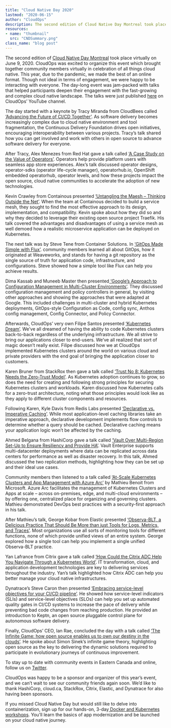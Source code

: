 ```yaml
---
title: "Cloud Native Day 2020"
lastmod: "2020-06-15"
author: "CloudOps"
description: The second edition of Cloud Native Day Montreal took place virtually on June 9, 2020.
resources:
- name: "thumbnail"
  src: "CNDSummary.png"
class_name: "blog post"
---
```


<p>The second edition of <a href="https://www.cloudnativeday.ca/">Cloud Native Day Montreal</a> took place virtually on June 9, 2020. CloudOps was excited to organize this event which brought together community members virtually in celebration of all things cloud native. This year, due to the pandemic, we made the best of an online format. Though not ideal in terms of engagement, we were happy to be interacting with everyone. The day-long event was jam-packed with talks that helped participants deepen their engagement with the fast-growing and complex cloud native landscape. The talks were just published <a href="https://www.youtube.com/playlist?list=PLCfLScXpEyAQ0k9pNr8SlGK42CSd-buYv" target="_blank" rel="noreferrer noopener" aria-label=" (opens in a new tab)">here</a> on CloudOps’ YouTube channel.</p>

<p>The day started with a keynote by Tracy Miranda from CloudBees called <a href="https://www.youtube.com/watch?v=3N9cWK_PvyE&amp;list=PLCfLScXpEyAQ0k9pNr8SlGK42CSd-buYv&amp;index=1" target="_blank" rel="noreferrer noopener" aria-label=" (opens in a new tab)">‘Advancing the Future of CI/CD Together’</a>. As software delivery becomes increasingly complex due to cloud native environment and tool fragmentation, the Continuous Delivery Foundation drives open initiatives, encouraging interoperability between various projects. Tracy’s talk shared how you can get involved and work with others in open source to advance software delivery for everyone.</p>

<p>After Tracy, Alex Menezes from Red Hat gave a talk called <a href="https://www.youtube.com/watch?v=iQ8UfBco9bg&amp;list=PLCfLScXpEyAQ0k9pNr8SlGK42CSd-buYv&amp;index=2" target="_blank" rel="noreferrer noopener" aria-label=" (opens in a new tab)">‘A Case Study on the Value of Operators’</a>. Operators help provide platform users with seamless app store experiences. Alex’s talk discussed operator designs, operator-sdks (operator life-cycle manager), operatorhub.io, OpenShift embedded operatorhub, operator levels, and how these projects impact the open source, cloud native communities to accelerate the adoption of new technologies.&nbsp;</p>

<p>Kevin Crawley from Containous presented <a href="https://www.youtube.com/watch?v=bGtVpNNYisE&amp;list=PLCfLScXpEyAQ0k9pNr8SlGK42CSd-buYv&amp;index=3" target="_blank" rel="noreferrer noopener" aria-label=" (opens in a new tab)">‘Untangling the Maesh – Thinking Outside the Net’</a>. When the team at Containous decided to build a service mesh, they sought to find the most effective approach to its design, implementation, and compatibility. Kevin spoke about how they did so and why they decided to leverage their existing open source project Traefik. His talk covered the advantages and disadvantages of using a service mesh as well demoed how a realistic microservice application can be deployed on Kubernetes.&nbsp;</p>

<p>The next talk was by Steve Tene from Container Solutions. In <a href="https://www.youtube.com/watch?v=ivclxx7gbbs&amp;list=PLCfLScXpEyAQ0k9pNr8SlGK42CSd-buYv&amp;index=4" target="_blank" rel="noreferrer noopener" aria-label=" (opens in a new tab)">‘GitOps Made Simple with Flux’</a>. community members learned all about GitOps, how it originated at Weaveworks, and stands for having a git repository as the single source of truth for application code, infrastructure, and configurations. Steve showed how a simple tool like Flux can help you achieve results.&nbsp;</p>

<p>Dima Kassab and Muneeb Master then presented<a href="https://www.youtube.com/watch?v=xhC5LZd5Nc4&amp;list=PLCfLScXpEyAQ0k9pNr8SlGK42CSd-buYv&amp;index=5" target="_blank" rel="noreferrer noopener" aria-label=" (opens in a new tab)"> ‘Google’s Approach to Configuration Management in Multi-Cluster Environments’</a>. They discussed configuration management and policy controllers in general, by visiting other approaches and showing the approaches that were adapted at Google. This included challenges in multi-cluster and hybrid Kubernetes deployments, GitOps-style Configuration as Code, config sync, Anthos config management, Config Connector, and Policy Connector.&nbsp;</p>

<p>Afterwards, CloudOps’ very own Filipe Santos presented <a href="https://www.youtube.com/watch?v=cAXf7e-y4zw&amp;list=PLCfLScXpEyAQ0k9pNr8SlGK42CSd-buYv&amp;index=11" target="_blank" rel="noreferrer noopener" aria-label=" (opens in a new tab)">‘Kubernetes Dream’</a>. We’ve all dreamed of having the ability to code Kubernetes clusters back-to-back regardless of the underlying infrastructure. We all strive to bring our applications closer to end-users. We’ve all realized that sort of magic doesn’t really exist. Filipe discussed how we at CloudOps implemented Kubernetes clusters around the world on various cloud and private providers with the end goal of bringing the application closer to customers.</p>

<p>Karen Bruner from StackRox then gave a talk called <a href="https://www.youtube.com/watch?v=rkbCBVXnVUQ&amp;list=PLCfLScXpEyAQ0k9pNr8SlGK42CSd-buYv&amp;index=8" target="_blank" rel="noreferrer noopener" aria-label=" (opens in a new tab)">‘Trust No 8: Kubernetes Needs the Zero-Trust Model’</a>. As Kubernetes adoption continues to grow, so does the need for creating and following strong principles for securing Kubernetes clusters and workloads. Karen discussed how Kubernetes calls for a zero-trust architecture, noting what those principles would look like as they apply to different cluster components and resources.&nbsp;</p>

<p>Following Karen, Kyle Davis from Redis Labs presented <a href="https://www.youtube.com/watch?v=MQoMdeSxMLA&amp;list=PLCfLScXpEyAQ0k9pNr8SlGK42CSd-buYv&amp;index=13" target="_blank" rel="noreferrer noopener" aria-label=" (opens in a new tab)">‘Declarative vs. Imperative Caching’</a>. While most application-level caching libraries take an imperative approach, declarative development implements flow controls to determine whether a query should be cached. Declarative caching means your application logic won’t be affected by the caching.</p>

<p>Ahmed Belgana from HashiCorp gave a talk called <a href="https://www.youtube.com/watch?v=-KO2qK5OT3U&amp;list=PLCfLScXpEyAQ0k9pNr8SlGK42CSd-buYv&amp;index=6" target="_blank" rel="noreferrer noopener" aria-label=" (opens in a new tab)">‘Vault Over Multi-Region Set-Up to Ensure Resiliency and Provide HA’</a>. Vault Enterprise supports multi-datacenter deployments where data can be replicated across data centers for performance as well as disaster recovery. In this talk, Ahmed discussed the two replication methods, highlighting how they can be set up and their ideal use cases.</p>

<p>Community members then listened to a talk called <a href="https://www.youtube.com/watch?v=HJ9uCj8MWyw&amp;list=PLCfLScXpEyAQ0k9pNr8SlGK42CSd-buYv&amp;index=12" target="_blank" rel="noreferrer noopener" aria-label=" (opens in a new tab)">‘At-Scale Kubernetes Clusters and App Management with Azure Arc’</a> by Mathieu Benoit from Microsoft. Azure Arc facilitates the management of Kubernetes Clusters and Apps at scale – across on-premises, edge, and multi-cloud environments – by offering one, centralized place for organizing and governing clusters. Mathieu demonstrated DevOps best practices with a security-first approach in his talk.</p>

<p>After Mathieu’s talk, George Kobar from Elastic presented <a rel="noreferrer noopener" aria-label=" (opens in a new tab)" href="https://www.youtube.com/watch?v=UlZEiQ5HXps&amp;list=PLCfLScXpEyAQ0k9pNr8SlGK42CSd-buYv&amp;index=9" target="_blank">‘Observa-BLT, a Delicious Practice That Should Be More than just Tools for Logs, Metrics, and Traces’</a>. Most organizations use all sorts of monitoring tools for different functions, none of which provide unified views of an entire system. George explored how a single tool can help you implement a single unified Observa-BLT practice.</p>

<p>Yan Lafrance from Citrix gave a talk called <a href="https://www.youtube.com/watch?v=yuPNmYenwCo&amp;list=PLCfLScXpEyAQ0k9pNr8SlGK42CSd-buYv&amp;index=7" target="_blank" rel="noreferrer noopener" aria-label=" (opens in a new tab)">‘How Could the Citrix ADC Help You Navigate Through a Kubernetes World’</a>. IT transformation, cloud, and application development technologies are key to delivering services throughout the industry. Yan’s talk highlighted how Citrix ADC can help you better manage your cloud native infrastructures.</p>

<p>Dynatrace’s Steve Caron then presented <a href="https://www.youtube.com/watch?v=9BW6sl5HoIA&amp;list=PLCfLScXpEyAQ0k9pNr8SlGK42CSd-buYv&amp;index=10" target="_blank" rel="noreferrer noopener" aria-label=" (opens in a new tab)">‘Embracing service-level objectives for your CI/CD pipeline’</a>. He showed how service-level indicators (SLIs) and service-level objectives (SLOs) can help you set up automated quality gates in CI/CD systems to increase the pace of delivery while preventing bad code changes from reaching production. He provided an introduction to Keptn, an open source pluggable control plane for autonomous software delivery.</p>

<p>Finally, CloudOps’ CEO, Ian Rae, concluded the day with a talk called <a href="https://www.youtube.com/watch?v=X2WOkt6N8eE&amp;list=PLCfLScXpEyAQ0k9pNr8SlGK42CSd-buYv&amp;index=14" target="_blank" rel="noreferrer noopener" aria-label=" (opens in a new tab)">‘The Infinite Game: how open source enables us to own our destiny in the clouds’</a>. He spoke about Simon Sinek’s infinite game theory, highlighting open source as the key to delivering the dynamic solutions required to participate in evolutionary journeys of continuous improvement.&nbsp;</p>

<p>To stay up to date with community events in Eastern Canada and online, follow us on <a href="https://twitter.com/CloudNativeCA" target="_blank" rel="noreferrer noopener" aria-label=" (opens in a new tab)">Twitter</a>.</p>

<p>CloudOps was happy to be a sponsor and organizer of this year’s event, and we can’t wait to see our community friends again soon. We’d like to thank HashiCorp, cloud.ca, StackRox, Citrix, Elastic, and Dynatrace for also having been sponsors.</p>

<p>If you missed Cloud Native Day but would still like to delve into containerization, sign up for our hands-on, 3-day<a href="https://www.cloudops.com/workshops/"> Docker and Kubernetes workshops</a>. You’ll learn the basics of app modernization and be launched on your cloud native journey.</p>